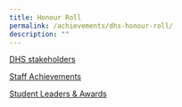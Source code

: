 ```yaml
---
title: Honour Roll
permalink: /achievements/dhs-honour-roll/
description: ""
---
```

[DHS stakeholders](https://dunmanhigh.moe.edu.sg/wp-content/uploads/2021/04/DHS_STAKEHOLDERS_2021.pdf)

[Staff Achievements](https://dunmanhigh.moe.edu.sg/wp-content/uploads/2022/03/DHS_STAFF-ACHIEVEMENTS_2021_UPDATED03032022.pdf)

[Student Leaders & Awards](https://dunmanhigh.moe.edu.sg/wp-content/uploads/2021/04/STUDENT-LEADERS-AND-AWARDS_2021.pdf)